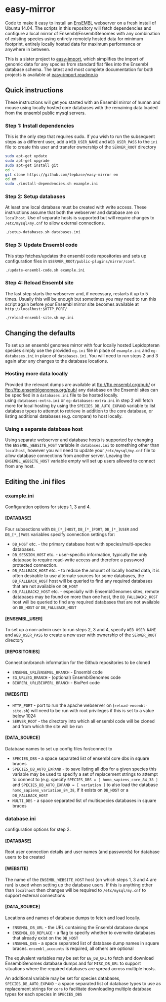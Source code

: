 # easy-mirror

Code to make it easy to install an [EnsEMBL](http://ensembl.org) webserver on a
  fresh install of Ubuntu 14.04. The scripts in this repository will fetch
  dependencies and configure a local mirror of Ensembl/EnsemblGenomes with any
  combination of existing species using entirely remotely hosted data for
  minimum footprint, entirely locally hosted data for maximum performance or
  anywhere in between.

This is a sister project to [easy-import](https://github.com/lepbase/easy-import),
  which simplifies the import of genomic data for any species from standard flat
  files into the Ensembl database schema. The latest and most complete
  documentation for both projects is available at
  [easy-import.readme.io](http://easy-import.readme.io)

## Quick instructions

These instructions will get you started with an Ensembl mirror of human and
  mouse using locally hosted core databases with the remaining data loaded
  from the ensembl public mysql servers.

### Step 1: Install dependencies

This is the only step that requires sudo. If you wish to run the subsequent
  steps as a different user, add a ``WEB_USER_NAME`` and ``WEB_USER_PASS`` to
  the ``ini`` file to create this user and transfer ownership of the
  ``SERVER_ROOT`` directory

```bash
sudo apt-get update
sudo apt-get upgrade
sudo apt-get install git
cd ~
git clone https://github.com/lepbase/easy-mirror em
cd em
sudo ./install-dependencies.sh example.ini
```

### Step 2: Setup databases

At least one local database must be created with write access.
  These instructions assume that both the webserver and database are on
  ``localhost``. Use of separate hosts is supported but will require changes to
  ``/etc/mysql/my.cnf`` to allow external connections.


```bash
./setup-databases.sh databases.ini
```

### Step 3: Update Ensembl code

This step fetches/updates the ensembl code repositories and sets up
  configuration files in ``$SERVER_ROOT/public-plugins/mirror/conf``.

```bash
./update-ensembl-code.sh example.ini
```

### Step 4: Reload Ensembl site

The last step starts the webserver and, if necessary, restarts it up to 5 times.
  Usually this will be enough but sometimes you may need to run this script
  again before your  Ensembl mirror site becomes available at
  ``http://localhost:$HTTP_PORT/``

```bash
./reload-ensembl-site.sh my.ini
```

## Changing the defaults

To set up an ensembl genomes mirror with four locally hosted Lepidopteran
  species simply use the provided ``eg.ini`` file in place of ``example.ini``
  and ``eg-databases.ini`` in place of ``databases.ini``.  You will need to run
  steps 2 and 3 again after any changes to the database locations.

### Hosting more data locally

Provided the relevant dumps are available at ftp://ftp.ensembl.org/pub/ or
  ftp://ftp.ensemblgenomes.org/pub/ any database on the Ensembl sites can be
  specified in a ``databases.ini`` file to be hosted locally.  
  using ``databases-extra.ini`` or ``eg-databases-extra.ini`` in step 2 will
  fetch more for local hosting by using the ``SPECIES_DB_AUTO_EXPAND`` variable
  to list database types to attempt to retrieve in addition to the core
  database, or listing additional databases (e.g. compara) to host locally.

### Using a separate database host

Using separate webserver and database hosts is supported by changing the
  ``ENSEMBL_WEBSITE_HOST`` variable in ``databases.ini`` to something other than
  ``localhost``, however you will need to update your ``/etc/mysql/my.cnf`` file
  to allow database connections from another server.  Leaving the
  ``ENSEMBL_WEBSITE_HOST`` variable empty will set up users allowed to connect
  from any host.

## Editing the .ini files

### example.ini

Configuration options for steps 1, 3 and 4.

#### [DATABASE]

Four subsections with ``DB_[*_]HOST``, ``DB_[*_]PORT``, ``DB_[*_]USER`` and
  ``DB_[*_]PASS`` variables specify connection settings for:

* ``DB_HOST`` etc. - the primary database host with species/multi-species
  databases.
* ``DB_SESSION_HOST`` etc. - user-specific information, typically the only
  database to require read-write access and therefore a password protected
  connection.
* ``DB_FALLBACK_HOST`` etc. - to reduce the amount of locally hosted data, it is
  often desirable to use alternate sources for some databases, the
  ``DB_FALLBACK_HOST`` host will be queried to find any required databases that
  are not available on ``DB_HOST``
* ``DB_FALLBACK2_HOST`` etc. - especially with EnsemblGenomes sites, remote
  databases may be found on more than one host, the ``DB_FALLBACK2_HOST`` host
  will be queried to find any required databases that are not available on
  ``DB_HOST`` or ``DB_FALLBACK_HOST``

#### [ENSEMBL_USER]

To set up a non-admin user to run steps 2, 3 and 4, specify ``WEB_USER_NAME``
  and ``WEB_USER_PASS`` to create a new user with ownership of the
  ``SERVER_ROOT`` directory

#### [REPOSITORIES]

Connection/branch information for the Github repositories to be cloned

* ``ENSEMBL_URL``/``ENSEMBL_BRANCH`` - Ensembl code
* ``EG_URL``/``EG_BRANCH`` - (optional) EnsemblGenomes code
* ``BIOPERL_URL``/``BIOPERL_BRANCH`` - BioPerl code

#### [WEBSITE]

* ``HTTP_PORT`` - port to run the apache webserver on
  (``reload-ensembl-site.sh``) will need to be run with root privileges if this
  is set to a value below 1024
* ``SERVER_ROOT`` - the directory into which all ensembl code will be cloned and
  from which the site will be run

#### [DATA_SOURCE]

Database names to set up config files for/connect to

* ``SPECIES_DBS`` - a space separated list of ensembl core dbs in square braces
* ``SPECIES_DB_AUTO_EXPAND`` - to save listing all dbs for a given species this
  variable may be used to specify a set of replacement strings to attempt to
  connect to (e.g. specify  ``SPECIES_DBS = [ homo_sapiens_core_84_38 ]`` and ``SPECIES_DB_AUTO_EXPAND = [ variation ]`` to also load the database
  ``homo_sapiens_variation_84_38``, if it exists on ``DB_HOST`` or a
  ``DB_FALLBACK_HOST``
* ``MULTI_DBS`` - a space separated list of multispecies databases in square
  braces

### database.ini

configuration options for step 2.

#### [DATABASE]

Root user connection details and user names (and passwords) for database users to be created

#### [WEBSITE]

The name of the ``ENSEMBL_WEBSITE_HOST`` host (on which steps 1, 3 and 4 are
  run) is used when setting up the database users. If this is anything other
  than ``localhost`` then changes will be required to ``/etc/mysql/my.cnf`` to
  support external connections

#### [DATA_SOURCE]

Locations and names of database dumps to fetch and load locally.

* ``ENSEMBL_DB_URL`` - the URL containing the Ensembl database dumps
* ``ENSEMBL_DB_REPLACE`` - a flag to specify whether to overwrite databases that
  already exist on the ``DB_HOST``
* ``ENSEMBL_DBS`` - a space separated list of database dump names in square
  braces. ``ensembl_accounts`` is required, all others are optional

The equivalent variables may be set for ``EG_DB_URL`` to fetch and download
  EnsemblGenomes database dumps and for ``MISC_DB_URL`` to support situations
  where the required databases are spread across multiple hosts.

An additional variable may be set for species databases,  
  ``SPECIES_DB_AUTO_EXPAND`` - a space separated list of database types to use
  as replacement strings for ``core`` to facilitate downloading multiple
  database types for each species in ``SPECIES_DBS``
